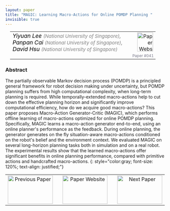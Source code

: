 ```yaml
---
layout: paper
title: "MAGIC: Learning Macro-Actions for Online POMDP Planning "
invisible: true
---
```

<table width = "95%" style="padding-left: 15px; margin-left: auto; margin-right: 10px;">
<tr><td style = "vertical-align: top; padding-right: 25px;" rowspan="2">
<span style="color:black; font-size: 110%;"><i>
Yiyuan Lee <span style="color:gray; font-size: 85%">(National University of Singapore)</span><span style="color:gray; font-size: 100%">,</span><br>  Panpan Cai <span style="color:gray; font-size: 85%">(National University of Singapore)</span><span style="color:gray; font-size: 100%">,</span><br>  David Hsu <span style="color:gray; font-size: 85%">(National University of Singapore)</span>
</i></span>
</td>
<td style="text-align: right;"><a href="http://www.roboticsproceedings.org/rss17/p041.pdf"><img src="{{ site.baseurl }}/images/paper_link.png" alt="Paper Website" width = "50"  height = "60"/></a><br>     </td>
</tr>
<tr>
<td style="color:#777789; text-align:right; font-size: 75%; margin-right:10px;">Paper&nbsp;#041</td>
</tr>
</table>


### Abstract
The partially observable Markov decision process (POMDP) is a principled general framework for robot decision making under uncertainty, but POMDP planning suffers from high computational complexity, when long-term planning is required. While temporally-extended macro-actions help to cut down the effective planning horizon and significantly improve computational efficiency, how do we acquire good macro-actions? This paper proposes Macro-Action Generator-Critic (MAGIC), which performs offline learning of macro-actions optimized for online POMDP planning. Specifically, MAGIC learns a macro-action generator end-to-end, using an online planner's performance as the feedback. During online planning, the generator generates on the fly situation-aware macro-actions conditioned on the robot's belief and the environment context. We evaluated MAGIC on several long-horizon planning tasks both in simulation and on a real robot. The experimental results show that the learned macro-actions offer significant benefits in online planning performance, compared with primitive actions and handcrafted macro-actions.
{: style="color:gray; font-size: 120%; text-align: justified;"}



<table width="100%">
 <tr>
    <td style="width: 30%; text-align: center;"><a href="{{ site.baseurl }}/program/papers/040/">
<img src="{{ site.baseurl }}/images/previous_icon.png"
       alt="Previous Paper" width = "142"  height = "90"/> 
</a> </td>
<td style="text-align: center;"><a href="{{ site.baseurl }}/program/papers">
<img src="{{ site.baseurl }}/images/overview_icon.png"
       alt="Paper Website" width = "142"  height = "90"/> 
</a> </td>
    <td style="width: 30%; text-align: center;"><a href="{{ site.baseurl }}/program/papers/042/">
    <img src="{{ site.baseurl }}/images/next_icon.png"
        alt="Next Paper" width = "142"  height = "90"/>
    </a></td>
</tr>
</table>